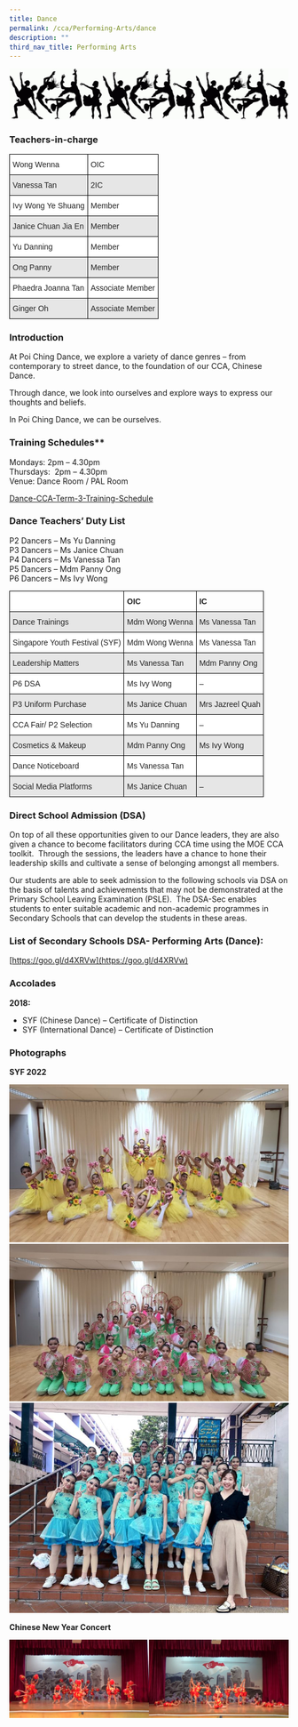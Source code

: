 ```yaml
---
title: Dance
permalink: /cca/Performing-Arts/dance
description: ""
third_nav_title: Performing Arts
---
```

![](/images/2018-Dance-Leaders_FY.jpg)

### Teachers-in-charge

<style type="text/css">
.tg  {border-collapse:collapse;border-spacing:0;}
.tg td{border-color:black;border-style:solid;border-width:1px;font-family:Arial, sans-serif;font-size:14px;
  overflow:hidden;padding:10px 5px;word-break:normal;}
.tg th{border-color:black;border-style:solid;border-width:1px;font-family:Arial, sans-serif;font-size:14px;
  font-weight:normal;overflow:hidden;padding:10px 5px;word-break:normal;}
.tg .tg-h5mn{background-color:#E6E6E6;color:#222;text-align:left;vertical-align:middle}
.tg .tg-1ppo{background-color:#FFF;color:#222;text-align:left;vertical-align:middle}
</style>
<table class="tg">
<thead>
  <tr>
    <th class="tg-1ppo">Wong Wenna</th>
    <th class="tg-1ppo">OIC</th>
  </tr>
</thead>
<tbody>
  <tr>
    <td class="tg-h5mn">Vanessa Tan</td>
    <td class="tg-h5mn">2IC</td>
  </tr>
  <tr>
    <td class="tg-1ppo">Ivy Wong Ye Shuang</td>
    <td class="tg-1ppo">Member</td>
  </tr>
  <tr>
    <td class="tg-h5mn">Janice Chuan Jia En</td>
    <td class="tg-h5mn">Member</td>
  </tr>
  <tr>
    <td class="tg-1ppo">Yu Danning</td>
    <td class="tg-1ppo">Member</td>
  </tr>
  <tr>
    <td class="tg-h5mn">Ong Panny</td>
    <td class="tg-h5mn">Member</td>
  </tr>
  <tr>
    <td class="tg-1ppo">Phaedra Joanna Tan</td>
    <td class="tg-1ppo">Associate Member</td>
  </tr>
  <tr>
    <td class="tg-h5mn">Ginger Oh</td>
    <td class="tg-h5mn">Associate Member</td>
  </tr>
</tbody>
</table>

### Introduction

At Poi Ching Dance, we explore a variety of dance genres – from contemporary to street dance, to the foundation of our CCA, Chinese Dance.

Through dance, we look into ourselves and explore ways to express our thoughts and beliefs.

In Poi Ching Dance, we can be ourselves.

### Training Schedules**


Mondays: 2pm – 4.30pm <br>
Thursdays:  2pm – 4.30pm <br>
Venue: Dance Room / PAL Room

[Dance-CCA-Term-3-Training-Schedule](/files/Dance-CCA-Term-3-Training-Schedule.pdf)

### Dance Teachers’ Duty List

P2 Dancers – Ms Yu Danning <br>
P3 Dancers – Ms Janice Chuan <br>
P4 Dancers – Ms Vanessa Tan <br>
P5 Dancers – Mdm Panny Ong <br>
P6 Dancers – Ms Ivy Wong

<style type="text/css">
.tg  {border-collapse:collapse;border-spacing:0;}
.tg td{border-color:black;border-style:solid;border-width:1px;font-family:Arial, sans-serif;font-size:14px;
  overflow:hidden;padding:10px 5px;word-break:normal;}
.tg th{border-color:black;border-style:solid;border-width:1px;font-family:Arial, sans-serif;font-size:14px;
  font-weight:normal;overflow:hidden;padding:10px 5px;word-break:normal;}
.tg .tg-l2bf{background-color:#FFF;color:#222;font-weight:bold;text-align:left;vertical-align:top}
.tg .tg-xyrl{background-color:#E6E6E6;color:#222;text-align:left;vertical-align:top}
.tg .tg-0lax{text-align:left;vertical-align:top}
.tg .tg-tsok{background-color:#FFF;color:#222;text-align:left;vertical-align:top}
</style>
<table class="tg">
<thead>
  <tr>
    <th class="tg-l2bf"></th>
    <th class="tg-l2bf">OIC</th>
    <th class="tg-0lax"><span style="font-weight:bold">IC</span></th>
  </tr>
</thead>
<tbody>
  <tr>
    <td class="tg-xyrl">Dance Trainings</td>
    <td class="tg-xyrl">Mdm Wong Wenna</td>
    <td class="tg-xyrl">Ms Vanessa Tan</td>
  </tr>
  <tr>
    <td class="tg-tsok">Singapore Youth Festival (SYF)</td>
    <td class="tg-tsok">Mdm Wong Wenna</td>
    <td class="tg-tsok">Ms Vanessa Tan</td>
  </tr>
  <tr>
    <td class="tg-xyrl">Leadership Matters</td>
    <td class="tg-xyrl">Ms Vanessa Tan</td>
    <td class="tg-xyrl">Mdm Panny Ong</td>
  </tr>
  <tr>
    <td class="tg-tsok">P6 DSA</td>
    <td class="tg-tsok">Ms Ivy Wong</td>
    <td class="tg-tsok">–</td>
  </tr>
  <tr>
    <td class="tg-xyrl">P3 Uniform Purchase</td>
    <td class="tg-xyrl">Ms Janice Chuan</td>
    <td class="tg-xyrl">Mrs Jazreel Quah</td>
  </tr>
  <tr>
    <td class="tg-tsok">CCA Fair/ P2 Selection</td>
    <td class="tg-tsok">Ms Yu Danning</td>
    <td class="tg-tsok">–</td>
  </tr>
  <tr>
    <td class="tg-xyrl">Cosmetics &amp; Makeup</td>
    <td class="tg-xyrl">Mdm Panny Ong</td>
    <td class="tg-xyrl">Ms Ivy Wong</td>
  </tr>
  <tr>
    <td class="tg-tsok">Dance Noticeboard</td>
    <td class="tg-tsok">Ms Vanessa Tan</td>
    <td class="tg-tsok"> </td>
  </tr>
  <tr>
    <td class="tg-xyrl">Social Media Platforms</td>
    <td class="tg-xyrl">Ms Janice Chuan</td>
    <td class="tg-xyrl">–</td>
  </tr>
</tbody>
</table>

### Direct School Admission (DSA)

On top of all these opportunities given to our Dance leaders, they are also given a chance to become facilitators during CCA time using the MOE CCA toolkit.  Through the sessions, the leaders have a chance to hone their leadership skills and cultivate a sense of belonging amongst all members.

Our students are able to seek admission to the following schools via DSA on the basis of talents and achievements that may not be demonstrated at the Primary School Leaving Examination (PSLE).  The DSA-Sec enables students to enter suitable academic and non-academic programmes in Secondary Schools that can develop the students in these areas. 

### List of Secondary Schools DSA- Performing Arts (Dance):

[https://goo.gl/d4XRVw](https://goo.gl/d4XRVw)

### Accolades

**2018:**

*   SYF (Chinese Dance) – Certificate of Distinction
*   SYF (International Dance) – Certificate of Distinction

### Photographs

**SYF 2022**

![](/images/SYF-2022-Chinese-Dance-A-768x432.jpg)
![](/images/SYF-2022-Chinese-Dance-B-768x432.jpg)
![](/images/SYF-2022-International-Dance-768x576.jpg)

**Chinese New Year Concert**

![](/images/CD2021.png)